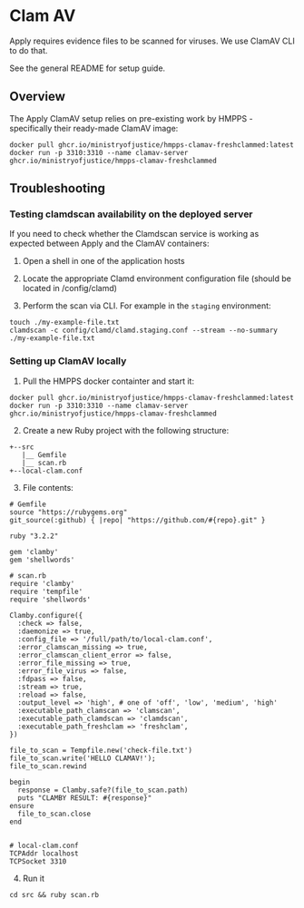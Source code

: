 # Clam AV
Apply requires evidence files to be scanned for viruses. We use ClamAV CLI to do that.

See the general README for setup guide.

## Overview
The Apply ClamAV setup relies on pre-existing work by HMPPS - specifically their ready-made ClamAV image:

```
docker pull ghcr.io/ministryofjustice/hmpps-clamav-freshclammed:latest
docker run -p 3310:3310 --name clamav-server ghcr.io/ministryofjustice/hmpps-clamav-freshclammed
```

## Troubleshooting

### Testing clamdscan availability on the deployed server

If you need to check whether the Clamdscan service is working as expected between Apply and the ClamAV containers:

1. Open a shell in one of the application hosts

2. Locate the appropriate Clamd environment configuration file (should be located in /config/clamd)

3. Perform the scan via CLI. For example in the `staging` environment:

```
touch ./my-example-file.txt
clamdscan -c config/clamd/clamd.staging.conf --stream --no-summary ./my-example-file.txt
```

### Setting up ClamAV locally

1. Pull the HMPPS docker containter and start it:

```
docker pull ghcr.io/ministryofjustice/hmpps-clamav-freshclammed:latest
docker run -p 3310:3310 --name clamav-server ghcr.io/ministryofjustice/hmpps-clamav-freshclammed
```

2. Create a new Ruby project with the following structure:

```
+--src
   |__ Gemfile
   |__ scan.rb
+--local-clam.conf

```

3. File contents:

```
# Gemfile
source "https://rubygems.org"
git_source(:github) { |repo| "https://github.com/#{repo}.git" }

ruby "3.2.2"

gem 'clamby'
gem 'shellwords'

# scan.rb
require 'clamby'
require 'tempfile'
require 'shellwords'

Clamby.configure({
  :check => false,
  :daemonize => true,
  :config_file => '/full/path/to/local-clam.conf',
  :error_clamscan_missing => true,
  :error_clamscan_client_error => false,
  :error_file_missing => true,
  :error_file_virus => false,
  :fdpass => false,
  :stream => true,
  :reload => false,
  :output_level => 'high', # one of 'off', 'low', 'medium', 'high'
  :executable_path_clamscan => 'clamscan',
  :executable_path_clamdscan => 'clamdscan',
  :executable_path_freshclam => 'freshclam',
})

file_to_scan = Tempfile.new('check-file.txt')
file_to_scan.write('HELLO CLAMAV!');
file_to_scan.rewind

begin
  response = Clamby.safe?(file_to_scan.path)
  puts "CLAMBY RESULT: #{response}"
ensure
  file_to_scan.close
end


# local-clam.conf
TCPAddr localhost
TCPSocket 3310
```

4. Run it

```
cd src && ruby scan.rb
```
